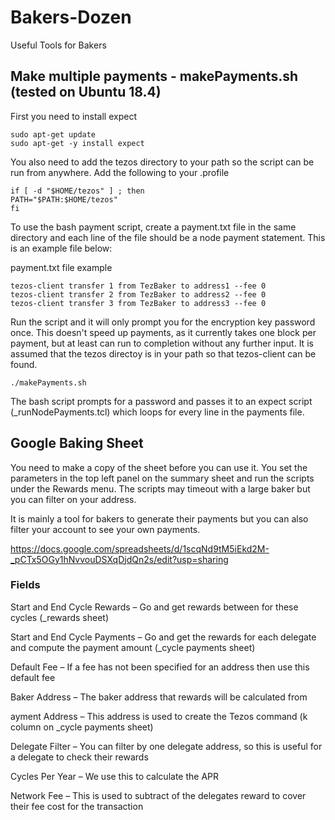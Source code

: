 # Bakers-Dozen
Useful Tools for Bakers

## Make multiple payments - makePayments.sh (tested on Ubuntu 18.4)
First you need to install expect 

```
sudo apt-get update
sudo apt-get -y install expect
```

You also need to add the tezos directory to your path so the script can be run from anywhere. Add the following to your .profile
```
if [ -d "$HOME/tezos" ] ; then
PATH="$PATH:$HOME/tezos"
fi
```
To use the bash payment script, create a payment.txt file in the same directory and each line of the file should be a node payment statement. This is an example file below:

payment.txt file example
```
tezos-client transfer 1 from TezBaker to address1 --fee 0
tezos-client transfer 2 from TezBaker to address2 --fee 0
tezos-client transfer 3 from TezBaker to address3 --fee 0
```

Run the script and it will only prompt you for the encryption key password once. This doesn't speed up payments, as it currently takes one block per payment, but at least can run to completion without any further input. It is assumed that the tezos directoy is in your path so that tezos-client can be found.
```
./makePayments.sh
```

The bash script prompts for a password and passes it to an expect script (_runNodePayments.tcl) which loops for every line in the payments file.

## Google Baking Sheet 

You need to make a copy of the sheet before you can use it. You set the parameters in the top left panel on the summary sheet and run the scripts under the Rewards menu. The scripts may timeout with a large baker but you can filter on your address. 

It is mainly a tool for bakers to generate their payments but you can also filter your account to see your own payments.


https://docs.google.com/spreadsheets/d/1scqNd9tM5iEkd2M-_pCTx5OGy1hNvvouDSXqDjdQn2s/edit?usp=sharing

### Fields
 
Start and End Cycle Rewards – Go and get rewards between for these cycles (_rewards sheet)

Start and End Cycle Payments – Go and get the rewards for each delegate and compute the payment amount (_cycle payments sheet)

Default Fee – If a fee has not been specified for an address then use this default fee

Baker Address – The baker address that rewards will be calculated from

ayment Address – This address is used to create the Tezos command (k column on _cycle payments sheet)

Delegate Filter – You can filter by one delegate address, so this is useful for a delegate to check their rewards

Cycles Per Year – We use this to calculate the APR

Network Fee – This is used to subtract of the delegates reward to cover their fee cost for the transaction


